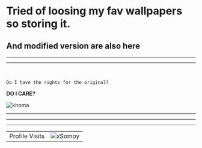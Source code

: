 # Tried of loosing my fav wallpapers so storing it. 
## And modified version are also here
--- 
---
<br> 

```Do I have the rights for the original?```

<b>DO I CARE?</b>

![khoma](https://raw.githubusercontent.com/xSomoy/wallpapers/master/bioHazzardSkullMask/bioHazzardSkullMask_v1.jpg)


---
---
---

<!-- visitor counter -->
<table aligh="center">
  <tr>
    <td>Profile Visits</td>
    <td><img src="https://profile-counter.glitch.me/xsomoy/count.svg" alt="xSomoy" /></td>
  </tr>
</table>